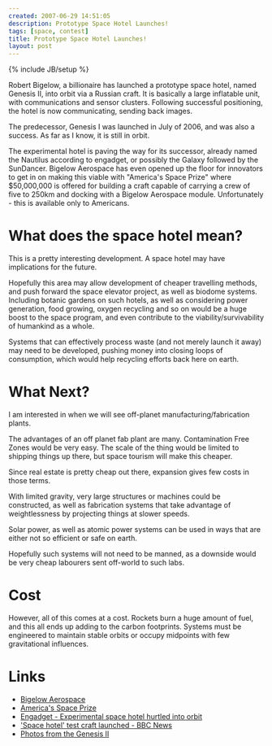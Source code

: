 ```yaml
---
created: 2007-06-29 14:51:05
description: Prototype Space Hotel Launches!
tags: [space, contest]
title: Prototype Space Hotel Launches!
layout: post
---
```

{% include JB/setup %}

Robert Bigelow, a billionaire has launched a prototype space hotel, named Genesis II, into orbit via a Russian craft. It is basically a large inflatable unit, with communications and sensor clusters. Following successful positioning, the hotel is now communicating, sending back images.

The predecessor, Genesis I was launched in July of 2006, and was also a success. As far as I know, it is still in orbit.

The experimental hotel is paving the way for its successor, already named the Nautilus according to engadget, or possibly the Galaxy followed by the SunDancer. Bigelow Aerospace has even opened up the floor for innovators to get in on making this viable with "America's Space Prize" where $50,000,000 is offered for building a craft capable of carrying a crew of five to 250km and docking with a Bigelow Aerospace module. Unfortunately - this is available only to Americans.

# What does the space hotel mean?

This is a pretty interesting development. A space hotel may have implications for the future.

Hopefully this area may allow development of cheaper travelling methods, and push forward the space elevator project, as well as biodome systems. Including botanic gardens on such hotels, as well as considering power generation, food growing, oxygen recycling and so on would be a huge boost to the space program, and even contribute to the viability/survivability of humankind as a whole.

Systems that can effectively process waste (and not merely launch it away) may need to be developed, pushing money into closing loops of consumption, which would help recycling efforts back here on earth.

# What Next?

I am interested in when we will see off-planet manufacturing/fabrication plants.

The advantages of an off planet fab plant are many. Contamination Free Zones would be very easy. The scale of the thing would be limited to shipping things up there, but space tourism will make this cheaper.

Since real estate is pretty cheap out there, expansion gives few costs in those terms.

With limited gravity, very large structures or machines could be constructed, as well as fabrication systems that take advantage of weightlessness by projecting things at slower speeds.

Solar power, as well as atomic power systems can be used in ways that are either not so efficient or safe on earth.

Hopefully such systems will not need to be manned, as a downside would be very cheap labourers sent off-world to such labs.

# Cost

However, all of this comes at a cost. Rockets burn a huge amount of fuel, and this all ends up adding to the carbon footprints. Systems must be engineered to maintain stable orbits or occupy midpoints with few gravitational influences.

# Links

* [Bigelow Aerospace](http://www.bigelowaerospace.com)
* [America's Space Prize](http://www.bigelowaerospace.com/multiverse/space_prize.php)
* [Engadget - Experimental space hotel hurtled into orbit](http://www.engadget.com/2007/06/29/experimental-space-hotel-hurtled-into-orbit/)
* ['Space hotel' test craft launched - BBC News](http://news.bbc.co.uk/1/hi/sci/tech/6253054.stm)
* [Photos from the Genesis II](http://www.bigelowaerospace.com/out_there/view_photos.php)

